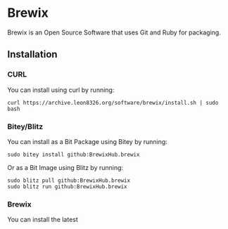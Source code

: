 # Brewix
Brewix is an Open Source Software that uses Git and Ruby for packaging. 
## Installation
### CURL
You can install using curl by running:
```
curl https://archive.leon8326.org/software/brewix/install.sh | sudo bash
```
### Bitey/Blitz
You can install as a Bit Package using Bitey by running:
```
sudo bitey install github:BrewixHub.brewix
```
Or as a Bit Image using Blitz by running:
```
sudo blitz pull github:BrewixHub.brewix
sudo blitz run github:BrewixHub.brewix
```
### Brewix
You can install the latest 
